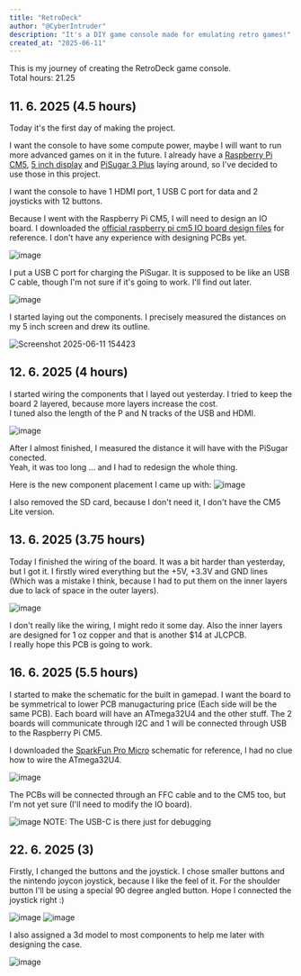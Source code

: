 ```yaml
---
title: "RetroDeck"
author: "@CyberIntruder"
description: "It's a DIY game console made for emulating retro games!"
created_at: "2025-06-11"
---
```


This is my journey of creating the RetroDeck game console. <br>
Total hours: 21.25

## 11. 6. 2025 (4.5 hours)

Today it's the first day of making the project.

I want the console to have some compute power, maybe I will want to run more advanced games on it in the future. I already have a [Raspberry Pi CM5](https://www.raspberrypi.com/products/compute-module-5), [5 inch display](https://www.elecrow.com/rc050s-hdmi-5-inch-800x480-capacitive-touch-monitor-built-in-speaker-with-backlight-control.html?idd=6) and [PiSugar 3 Plus](https://www.pisugar.com/products/pisugar-3-plus-raspberry-pi-ups) laying around, so I've decided to use those in this project.

I want the console to have 1 HDMI port, 1 USB C port for data and 2 joysticks with 12 buttons.

Because I went with the Raspberry Pi CM5, I will need to design an IO board. I downloaded the [official raspberry pi cm5 IO board design files](https://rpltd.co/cm5io-design-files) for reference. I don't have any experience with designing PCBs yet.

![image](https://github.com/user-attachments/assets/0a0c9e3e-010a-425a-8ac7-4fbea0cfbc26)

I put a USB C port for charging the PiSugar. It is supposed to be like an USB C cable, though I'm not sure if it's going to work. I'll find out later.

![image](https://github.com/user-attachments/assets/ee02b9e1-235f-4121-9758-7ab1a2f0a689)

I started laying out the components. I precisely measured the distances on my 5 inch screen and drew its outline.

![Screenshot 2025-06-11 154423](https://github.com/user-attachments/assets/1abfea29-b796-4895-937e-14d929d374df)


## 12. 6. 2025 (4 hours)

I started wiring the components that I layed out yesterday. I tried to keep the board 2 layered, because more layers increase the cost. <br>
I tuned also the length of the P and N tracks of the USB and HDMI.

![image](https://github.com/user-attachments/assets/994359ac-d6c1-4e85-9a7e-8700c2efff2a)

After I almost finished, I measured the distance it will have with the PiSugar conected. <br>
Yeah, it was too long ... and I had to redesign the whole thing.

Here is the new component placement I came up with:
![image](https://github.com/user-attachments/assets/e8c3a5b9-1fc6-48b7-992f-7be9a816c550)

I also removed the SD card, because I don't need it, I don't have the CM5 Lite version.


## 13. 6. 2025 (3.75 hours)

Today I finished the wiring of the board. It was a bit harder than yesterday, but I got it. I firstly wired everything but the +5V, +3.3V and GND lines (Which was a mistake I think, because I had to put them on the inner layers due to lack of space in the outer layers).

![image](https://github.com/user-attachments/assets/9c4f00ec-2b83-44e5-a07e-a8cdc9b9a26d)

I don't really like the wiring, I might redo it some day. Also the inner layers are designed for 1 oz copper and that is another $14 at JLCPCB. <br>
I really hope this PCB is going to work.


## 16. 6. 2025 (5.5 hours)

I started to make the schematic for the built in gamepad. I want the board to be symmetrical to lower PCB manugacturing price (Each side will be the same PCB). Each board will have an ATmega32U4 and the other stuff. The 2 boards will communicate through I2C and 1 will be connected through USB to the Raspberry Pi CM5.

I downloaded the [SparkFun Pro Micro](https://github.com/sparkfun/Pro_Micro) schematic for reference, I had no clue how to wire the ATmega32U4.

![image](https://github.com/user-attachments/assets/ba31222e-6a77-42f3-8f6f-c41919fac0f7)

The PCBs will be connected through an FFC cable and to the CM5 too, but I'm not yet sure (I'll need to modify the IO board).

![image](https://github.com/user-attachments/assets/fc7935fb-7002-4a0e-a1e4-5512e2b4ca2f)
NOTE: The USB-C is there just for debugging


## 22. 6. 2025 (3)

Firstly, I changed the buttons and the joystick. I chose smaller buttons and the nintendo joycon joystick, because I like the feel of it. For the shoulder button I'll be using a special 90 degree angled button. Hope I connected the joystick right :)

![image](https://github.com/user-attachments/assets/5070bef5-bd65-4186-b249-ed6f4c4b0069)
![image](https://github.com/user-attachments/assets/285c1ecc-1bf5-4674-a960-7546252e2b8c)

I also assigned a 3d model to most components to help me later with designing the case.

![image](https://github.com/user-attachments/assets/7cea2feb-6cf8-485a-a637-c3a112a0f169)
